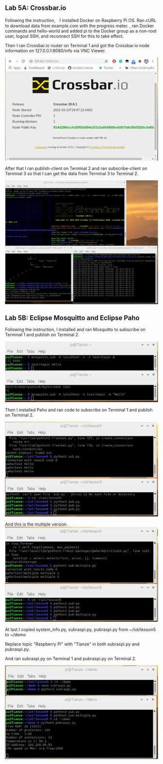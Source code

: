 ## Lab 5A: Crossbar.io

Following the instruction,　I installed Docker on Raspberry Pi OS. Ran cURL to download data from example.com with the progress meter.
, ran Docker commands and hello-world and added pi to the Docker group as a non-root user, logout SSH, and reconnect SSH for this to take effect.

Then I ran Crossbar.io router on Terminal 1 and got the Crossbar.io node information on 127.0.0.1:8080/info via VNC Viewer.

![alt text](https://github.com/wastelander47/629IoT/blob/main/lab5/lab5-1.png)

After that I ran publish-client on Terminal 2 and ran subscribe-client on Terminal 3 so that I can get the data from Terminal 3 to Terminal 2.

![alt text](https://github.com/wastelander47/629IoT/blob/main/lab5/lab5-2.png)

## Lab 5B: Eclipse Mosquitto and Eclipse Paho

Following the instruction, I installed and ran Mosquitto to subscribe on Terminal 1 and publish on Terminal 2.

![alt text](https://github.com/wastelander47/629IoT/blob/main/lab5/lab5-3.png)

Then I installed Paho and ran code to subscribe on Terminal 1 and publish on Terminal 2.

![alt text](https://github.com/wastelander47/629IoT/blob/main/lab5/lab5-4.png)

And this is the multiple version.
![alt text](https://github.com/wastelander47/629IoT/blob/main/lab5/lab5-5.png)

At last I copied system_info.py, subraspi.py, pubraspi.py from ~/iot/lesson5 to ~/demo

Replace topic "Raspberry Pi" with "Tianze" in both subraspi.py and pubraspi.py.

And ran subraspi.py on Terminal 1 and pubraspi.py on Terminal 2.

![alt text](https://github.com/wastelander47/629IoT/blob/main/lab5/lab5-6.png)
